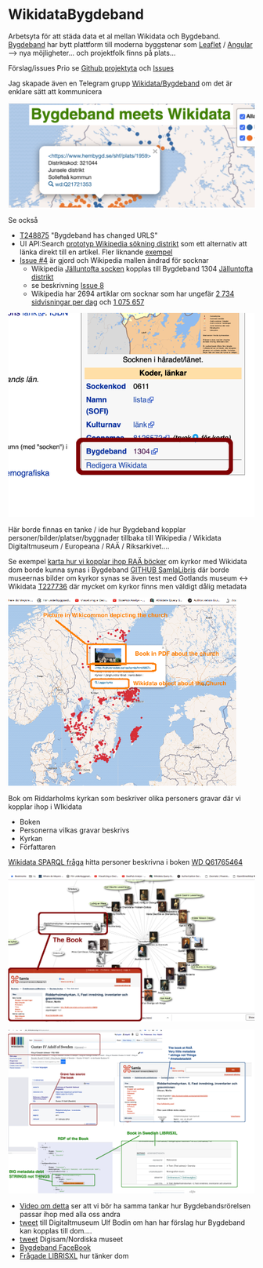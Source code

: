 # WikidataBygdeband
Arbetsyta för att städa data et al mellan  Wikidata och Bygdeband. [Bygdeband](https://www.hembygd.se/shf/page/34831) har bytt plattform till moderna byggstenar som [Leaflet](https://leafletjs.com/) / [Angular](https://angular.io/) --> nya möjligheter... och projektfolk finns på plats... 

Förslag/issues Prio se [Github projektyta](https://github.com/salgo60/WikidataBygdeband/projects/1?fullscreen=true) och [Issues](https://github.com/salgo60/WikidataBygdeband/issues)

Jag skapade även en Telegram grupp [Wikidata/Bygdeband](https://t.me/joinchat/FgDj6BbeSU4B6Kr3xf5JXw) om det är enklare sätt att kommunicera 

![Bygdeband WD](BygdeWD.png)

Se också 
* [T248875](https://phabricator.wikimedia.org/T248875) "Bygdeband has changed URLS"
* UI API:Search [prototyp Wikipedia sökning distrikt](https://jsfiddle.net/salgo60/0baqun1h/embedded/result/) som ett alternativ att länka direkt till en artikel. Fler liknande [exempel](https://minancestry.blogspot.com/2018/10/nobel-data-api-test.html)
* [Issue #4](https://github.com/salgo60/WikidataBygdeband/issues/4) är gjord och Wikipedia mallen ändrad för socknar
  * Wikipedia [Jälluntofta socken](https://sv.wikipedia.org/wiki/J%C3%A4lluntofta_socken) kopplas till Bygdeband 1304 [Jälluntofta distrikt](https://www.hembygd.se/shf/plats/1304)
  * se beskrivning [Issue 8](https://github.com/salgo60/WikidataBygdeband/issues/8)
  * Wikipedia har 2694 artiklar om socknar som har ungefär [2 734 sidvisningar per dag](https://tools.wmflabs.org/massviews/?platform=all-access&agent=user&source=category&range=this-year&subjectpage=0&subcategories=1&sort=views&direction=1&view=list&target=https://sv.wikipedia.org/wiki/Kategori:Socknar_i_Sverige) och [1 075 657](https://tools.wmflabs.org/massviews/?platform=all-access&agent=user&source=category&range=last-year&subjectpage=0&subcategories=1&sort=views&direction=1&view=list&target=https://sv.wikipedia.org/wiki/Kategori:Socknar_i_Sverige)

![Socken](https://github.com/salgo60/WikidataBygdeband/blob/master/images/Test%20koppla%20Wiki%20Bygdeband.png?raw=true)

Här borde finnas en tanke / ide hur Bygdeband kopplar personer/bilder/platser/byggnader tillbaka till Wikipedia / Wikidata Digitaltmuseum / Europeana / RAÄ / Riksarkivet.... 

Se exempel [karta hur vi kopplar ihop RAÄ böcker](https://goo.gl/Ftkd3F) om kyrkor med Wikidata dom borde kunna synas i Bygdeband [GITHUB SamlaLibris](https://github.com/salgo60/SamlaLibris) där borde museernas bilder om kyrkor synas se även test med Gotlands museum <-> Wikidata [T227736](https://phabricator.wikimedia.org/T227736) där mycket om kyrkor finns men väldigt dålig metadata

![xxx](https://github.com/salgo60/SamlaLibris/blob/master/www/SamlaLIBRIS_small.png)

Bok om Riddarholms kyrkan som beskriver olika personers gravar där vi kopplar ihop i WIkidata 
* Boken
* Personerna vilkas gravar beskrivs
* Kyrkan
* Författaren

[Wikidata SPARQL fråga](http://tinyurl.com/y334xnvy) hitta personer beskrivna i boken [WD Q61765464](https://www.wikidata.org/wiki/Q61765464?uselang=sv)

![Book about the Riddarholm church](https://github.com/salgo60/SamlaLibris/blob/master/www/Book.png)

![How its done in Wikidata and the metadatadebt at RAÄ and LIBRISXL](https://github.com/salgo60/SamlaLibris/blob/master/www/Book_libris.png)

* [Video om detta](https://www.youtube.com/watch?v=6szCrwKdji0) ser att vi bör ha samma tankar hur Bygdebandsrörelsen passar ihop med alla oss andra
* [tweet](https://twitter.com/salgo60/status/1247438144494022656?s=20) till Digitaltmuseum Ulf Bodin om han har förslag hur Bygdeband kan kopplas till dom....
* [tweet](https://twitter.com/salgo60/status/1247449028146667522?s=20) Digisam/Nordiska museet
* [Bygdeband FaceBook](https://www.facebook.com/Bygdeband/posts/10156622211357315?__xts__[0]=68.ARCPR6tAlDO6J6_qLXDNC3fQGP_zSy1AMBg-_BrlXq5OJ15nPpjBEoBdwiHMbbBRWPPnyIizs2RLlvldmYxwUGh7UkSxn5a6Js2ySHfCDkUpZ3i_c7FfEAO3pr3ptHX8Kg_hFV3glU1TTanonz7-38PW8X6Um_Y64Jf55XvEXdgOk8g3RTCaXQF5JtE&__tn__=-R)
* [Frågade LIBRISXL](https://kundo.se/org/librisxl/d/semantisk-koppling-i-librisxl/#c3490545) hur tänker dom 
